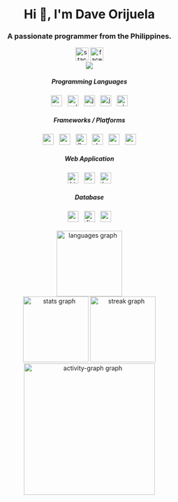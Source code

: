 <!-- Introduction -->
<h1 align="center">Hi 👋, I'm Dave Orijuela</h1>
<h3 align="center">A passionate programmer from the Philippines.</h3>

<!-- Social Media Links -->
<div align="center">
    <img src="https://img.shields.io/static/v1?message=Stackoverflow&logo=stackoverflow&label=&color=FE7A16&logoColor=white&labelColor=&style=for-the-badge"
        height="30" alt="stackoverflow logo" />
    <img src="https://img.shields.io/static/v1?message=Facebook&logo=facebook&label=&color=1877F2&logoColor=white&labelColor=&style=for-the-badge"
        height="30" alt="facebook logo" />
</div>
<!-- Visitor Badge -->
<div align="center">
    <img
        src="https://visitor-badge.laobi.icu/badge?page_id=dacersensei.dacersensei&right_color=rebeccapurple&left_text=Visitors" />
</div>


<!-- First Row: Programming Languages and Framework / Platforms -->
<div align="center">
    <h5>Programming Languages</h5>
    <img src="https://skillicons.dev/icons?i=cs" height="25" alt="csharp logo" />
    <img width="5" />
    <img src="https://skillicons.dev/icons?i=cpp" height="25" alt="cplusplus logo" />
    <img width="5" />
    <img src="https://skillicons.dev/icons?i=js" height="25" alt="javascript logo" />
    <img width="5" />
    <img src="https://skillicons.dev/icons?i=java" height="25" alt="java logo" />
    <img width="5" />
    <img src="https://skillicons.dev/icons?i=php" height="25" alt="php logo" />
    <h5>Frameworks / Platforms</h5>
    <img src="https://cdn.simpleicons.org/android/3DDC84" height="25" alt="android logo" />
    <img width="5" />
    <img src="https://cdn.simpleicons.org/xamarin/3498DB" height="25" alt="xamarin logo" />
    <img width="5" />
    <img src="https://skillicons.dev/icons?i=flutter" height="25" alt="flutter logo" />
    <img width="5" />
    <img src="https://skillicons.dev/icons?i=dotnet" height="25" alt="dot-net logo" />
    <img width="5" />
    <img src="https://skillicons.dev/icons?i=arduino" height="25" alt="arduino logo" />
    <img width="5" />
    <img src="https://skillicons.dev/icons?i=androidstudio" height="25" alt="androidstudio logo" />
    <!-- Web application -->
    <h5>Web Application</h5>
    <img src="https://skillicons.dev/icons?i=html" height="25" alt="html5 logo" />
    <img width="5" />
    <img src="https://skillicons.dev/icons?i=css" height="25" alt="css3 logo" />
    <img width="5" />
    <img src="https://skillicons.dev/icons?i=bootstrap" height="25" alt="bootstrap logo" />
    <!-- Database -->
    <h5>Database</h5>
    <img src="https://skillicons.dev/icons?i=mysql" height="25" alt="mysql logo" />
    <img width="5" />
    <img src="https://skillicons.dev/icons?i=firebase" height="25" alt="firebase logo" />
    <img width="5" />
    <img src="https://skillicons.dev/icons?i=mongodb" height="25" alt="mongodb logo" />
</div>

<br clear="both" />
<!-- GitHub Stats -->
<div align="center">
    <img src="https://github-readme-stats.vercel.app/api/top-langs?username=dacersensei&locale=en&hide_title=false&layout=compact&card_width=320&langs_count=6&theme=github_dark&hide_border=false&border=2&border_color=1f6feb"
        height="150" alt="languages graph" />
    <br>
    <img src="https://github-readme-stats.vercel.app/api?username=dacersensei&hide_title=false&hide_rank=false&show_icons=true&include_all_commits=true&count_private=true&theme=github_dark&locale=en&hide_border=false&order=1&border_color=1f6feb"
        height="150" alt="stats graph" />
    <img src="https://streak-stats.demolab.com?user=dacersensei&amp;locale=en&amp;mode=monthly&amp;theme=github_dark&amp;hide_border=false&amp;border=2"
        height="150" alt="streak graph" />
</div>

<!-- Activity Graph -->
<div align="center">
    <img src="https://github-readme-activity-graph.vercel.app/graph?username=dacersensei&radius=12&theme=github-dark&area=true&border=2&hide_border=true"
        height="300" alt="activity-graph graph" />
</div>
